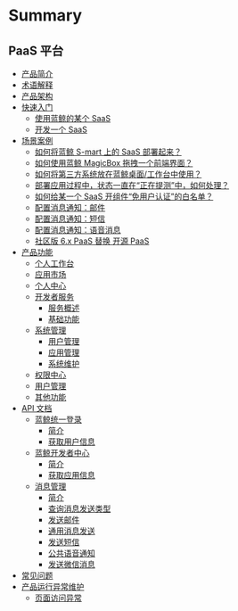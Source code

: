 # Summary

## PaaS 平台
* [产品简介](产品白皮书/产品简介/README.md)
* [术语解释](产品白皮书/术语解释/Term.md)
* [产品架构](产品白皮书/产品架构图/Architecture.md)
* [快速入门]()
    * [使用蓝鲸的某个 SaaS](产品白皮书/快速入门/UsingSaaS.md)
    * [开发一个 SaaS](产品白皮书/快速入门/DevelopAPP.md)
* [场景案例]()
    * [如何将蓝鲸 S-mart 上的 SaaS 部署起来？](产品白皮书/场景案例/SaaSDeployment.md)
    * [如何使用蓝鲸 MagicBox 拖拽一个前端界面？](产品白皮书/场景案例/MagicBox.md)
    * [如何将第三方系统放在蓝鲸桌面/工作台中使用？](产品白皮书/场景案例/ThirdParty.md)
    * [部署应用过程中，状态一直在“正在提测”中，如何处理？](产品白皮书/场景案例/Loading.md)
    * [如何给某一个 SaaS 开组件“免用户认证”的白名单？](产品白皮书/场景案例/White.md)
    * [配置消息通知：邮件](产品白皮书/场景案例/send_mail.md)
    * [配置消息通知：短信](产品白皮书/场景案例/send_sms.md)
    * [配置消息通知：语音消息](产品白皮书/场景案例/send_voice_msg.md)
    * [社区版 6.x PaaS 替换 开源 PaaS](产品白皮书/场景案例/open_source_replacement.md)
* [产品功能]()
    * [个人工作台](产品白皮书/产品功能/PersonalWorkbenchCE.md)
    * [应用市场](产品白皮书/产品功能/DockMarket.md)
    * [个人中心](产品白皮书/产品功能/DockPersonalCenter.md)
    * [开发者服务]()
        * [服务概述](产品白皮书/产品功能/开发者服务/DevServicesInfoEE.md)
        * [基础功能](产品白皮书/产品功能/开发者服务/DevServicesBaseEE.md)
    * [系统管理]()
        * [用户管理](产品白皮书/产品功能/系统管理/UserManageEE.md)
        * [应用管理](产品白皮书/产品功能/系统管理/SaaSManage.md)
        * [系统维护](产品白皮书/产品功能/系统管理/SysOps.md)
    * [权限中心](产品白皮书/产品功能/DockIAM.md)
    * [用户管理](产品白皮书/产品功能/DockUserManage.md)
    * [其他功能](产品白皮书/产品功能/AdvancedFeature.md)
* [API 文档]()
    * [蓝鲸统一登录]()
        * [简介](6.0/API文档/bk_login/README.md)
        * [获取用户信息](6.0/API文档/bk_login/zh-hans/get_user.md)
    * [蓝鲸开发者中心]()
        * [简介](6.0/API文档/bk_paas/README.md)
        * [获取应用信息](6.0/API文档/bk_paas/zh-hans/get_app_info.md)
    * [消息管理]()
        * [简介](6.0/API文档/cmsi/README.md)
        * [查询消息发送类型](6.0/API文档/cmsi/zh-hans/get_msg_type.md)
        * [发送邮件](6.0/API文档/cmsi/zh-hans/send_mail.md)
        * [通用消息发送](6.0/API文档/cmsi/zh-hans/send_msg.md)
        * [发送短信](6.0/API文档/cmsi/zh-hans/send_sms.md)
        * [公共语音通知](6.0/API文档/cmsi/zh-hans/send_voice_msg.md)
        * [发送微信消息](6.0/API文档/cmsi/zh-hans/send_weixin.md)
* [常见问题](产品白皮书/常见问题/FAQ.md)
* [产品运行异常维护]()
    * [页面访问异常](产品白皮书/产品运行异常维护/页面访问异常.md)
    
